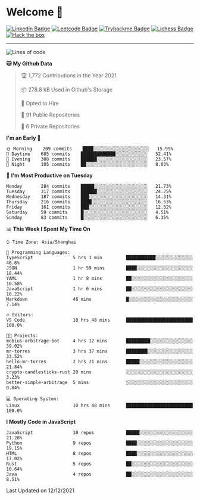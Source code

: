 # Welcome 👋

[![Linkedin Badge](https://img.shields.io/badge/-PedroTorres-blue?style=flat-square&logo=Linkedin&logoColor=white&link=https://www.linkedin.com/in/PedroTorres/)](https://www.linkedin.com/in/pedro-torres-cruz/)
[![Leetcode Badge](https://img.shields.io/badge/profile-leetcode-green)](https://leetcode.com/corfucinas/)
[![Tryhackme Badge](https://img.shields.io/badge/profile-tryhackme-blue)](https://tryhackme.com/p/Corfucinas/)
[![Lichess Badge](https://img.shields.io/badge/challenge_me-lichess-yellow)](https://lichess.org/@/Corfucinas)
[![Hack the box](https://img.shields.io/badge/hack_the_box-profile-red)](https://www.hackthebox.eu/profile/375826)

---

<!--START_SECTION:waka-->
![Lines of code](https://img.shields.io/badge/From%20Hello%20World%20I%27ve%20Written-1.6%20million%20lines%20of%20code-blue)

**🐱 My Github Data** 

> 🏆 1,772 Contributions in the Year 2021
 > 
> 📦 278.8 kB Used in Github's Storage 
 > 
> 💼 Opted to Hire
 > 
> 📜 91 Public Repositories 
 > 
> 🔑 6 Private Repositories  
 > 
**I'm an Early 🐤** 

```text
🌞 Morning    209 commits    ████░░░░░░░░░░░░░░░░░░░░░   15.99% 
🌆 Daytime    685 commits    █████████████░░░░░░░░░░░░   52.41% 
🌃 Evening    308 commits    ██████░░░░░░░░░░░░░░░░░░░   23.57% 
🌙 Night      105 commits    ██░░░░░░░░░░░░░░░░░░░░░░░   8.03%

```
📅 **I'm Most Productive on Tuesday** 

```text
Monday       284 commits    █████░░░░░░░░░░░░░░░░░░░░   21.73% 
Tuesday      317 commits    ██████░░░░░░░░░░░░░░░░░░░   24.25% 
Wednesday    187 commits    ███░░░░░░░░░░░░░░░░░░░░░░   14.31% 
Thursday     216 commits    ████░░░░░░░░░░░░░░░░░░░░░   16.53% 
Friday       161 commits    ███░░░░░░░░░░░░░░░░░░░░░░   12.32% 
Saturday     59 commits     █░░░░░░░░░░░░░░░░░░░░░░░░   4.51% 
Sunday       83 commits     █░░░░░░░░░░░░░░░░░░░░░░░░   6.35%

```


📊 **This Week I Spent My Time On** 

```text
⌚︎ Time Zone: Asia/Shanghai

💬 Programming Languages: 
TypeScript               5 hrs 1 min         ███████████░░░░░░░░░░░░░░   46.6% 
JSON                     1 hr 59 mins        ████░░░░░░░░░░░░░░░░░░░░░   18.44% 
YAML                     1 hr 8 mins         ██░░░░░░░░░░░░░░░░░░░░░░░   10.58% 
JavaScript               1 hr 6 mins         ██░░░░░░░░░░░░░░░░░░░░░░░   10.22% 
Markdown                 46 mins             █░░░░░░░░░░░░░░░░░░░░░░░░   7.14%

🔥 Editors: 
VS Code                  10 hrs 48 mins      █████████████████████████   100.0%

🐱‍💻 Projects: 
mobius-arbitrage-bot     4 hrs 12 mins       █████████░░░░░░░░░░░░░░░░   39.02% 
mr-torres                3 hrs 37 mins       ████████░░░░░░░░░░░░░░░░░   33.52% 
hello-mr-torres          2 hrs 21 mins       █████░░░░░░░░░░░░░░░░░░░░   21.84% 
crypto-candlesticks-rust 20 mins             ░░░░░░░░░░░░░░░░░░░░░░░░░   3.23% 
better-simple-arbitrage  5 mins              ░░░░░░░░░░░░░░░░░░░░░░░░░   0.84%

💻 Operating System: 
Linux                    10 hrs 48 mins      █████████████████████████   100.0%

```

**I Mostly Code in JavaScript** 

```text
JavaScript               10 repos            █████░░░░░░░░░░░░░░░░░░░░   21.28% 
Python                   9 repos             ████░░░░░░░░░░░░░░░░░░░░░   19.15% 
HTML                     8 repos             ████░░░░░░░░░░░░░░░░░░░░░   17.02% 
Rust                     5 repos             ██░░░░░░░░░░░░░░░░░░░░░░░   10.64% 
Java                     4 repos             ██░░░░░░░░░░░░░░░░░░░░░░░   8.51%

```



 Last Updated on 12/12/2021
<!--END_SECTION:waka-->
